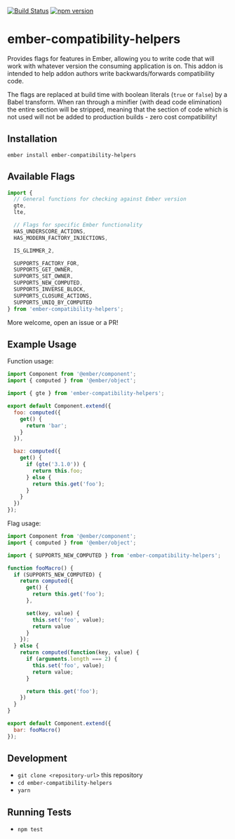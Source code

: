 [![Build Status](https://travis-ci.org/pzuraq/ember-compatibility-helpers.svg?branch=master)](https://travis-ci.org/pzuraq/ember-compatibility-helpers) [![npm version](https://badge.fury.io/js/ember-compatibility-helpers.svg)](https://badge.fury.io/js/ember-compatibility-helpers)

# ember-compatibility-helpers

Provides flags for features in Ember, allowing you to write code that will work
with whatever version the consuming application is on. This addon is intended
to help addon authors write backwards/forwards compatibility code.

The flags are replaced at build time with boolean literals (`true` or `false`)
by a Babel transform. When ran through a minifier (with dead code elimination) the entire section will be stripped, meaning that the section of code which is not used
will not be added to production builds - zero cost compatibility!

## Installation

```
ember install ember-compatibility-helpers
```

## Available Flags

```js
import {
  // General functions for checking against Ember version
  gte,
  lte,

  // Flags for specific Ember functionality
  HAS_UNDERSCORE_ACTIONS,
  HAS_MODERN_FACTORY_INJECTIONS,

  IS_GLIMMER_2,

  SUPPORTS_FACTORY_FOR,
  SUPPORTS_GET_OWNER,
  SUPPORTS_SET_OWNER,
  SUPPORTS_NEW_COMPUTED,
  SUPPORTS_INVERSE_BLOCK,
  SUPPORTS_CLOSURE_ACTIONS,
  SUPPORTS_UNIQ_BY_COMPUTED
} from 'ember-compatibility-helpers';
```

More welcome, open an issue or a PR!

## Example Usage

Function usage:

```js
import Component from '@ember/component';
import { computed } from '@ember/object';

import { gte } from 'ember-compatibility-helpers';

export default Component.extend({
  foo: computed({
    get() {
      return 'bar';
    }
  }),

  baz: computed({
    get() {
      if (gte('3.1.0')) {
        return this.foo;
      } else {
        return this.get('foo');
      }
    }
  })
});
```

Flag usage:

```javascript
import Component from '@ember/component';
import { computed } from '@ember/object';

import { SUPPORTS_NEW_COMPUTED } from 'ember-compatibility-helpers';

function fooMacro() {
  if (SUPPORTS_NEW_COMPUTED) {
    return computed({
      get() {
        return this.get('foo');
      },

      set(key, value) {
        this.set('foo', value);
        return value
      }
    });
  } else {
    return computed(function(key, value) {
      if (arguments.length === 2) {
        this.set('foo', value);
        return value;
      }

      return this.get('foo');
    })
  }
}

export default Component.extend({
  bar: fooMacro()
});
```

## Development

* `git clone <repository-url>` this repository
* `cd ember-compatibility-helpers`
* `yarn`

## Running Tests

* `npm test`
